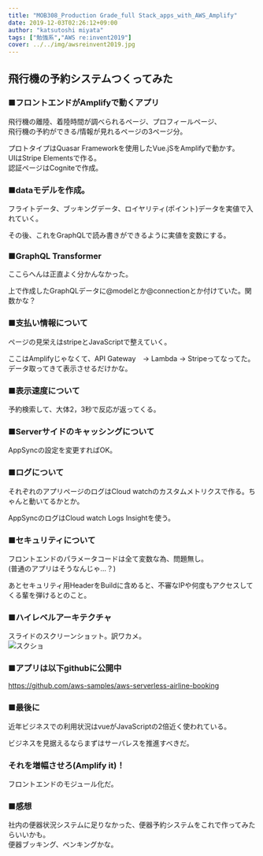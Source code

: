 ```yaml
---
title: "MOB308_Production Grade_full Stack_apps_with_AWS_Amplify"
date: 2019-12-03T02:26:12+09:00
author: "katsutoshi miyata"
tags: ["勉強系","AWS re:invent2019"]
cover: ../../img/awsreinvent2019.jpg
---
```


## 飛行機の予約システムつくってみた

### ■フロントエンドがAmplifyで動くアプリ

飛行機の離陸、着陸時間が調べられるページ、プロフィールページ、  
飛行機の予約ができる/情報が見れるページの3ページ分。

プロトタイプはQuasar Frameworkを使用したVue.jSをAmplifyで動かす。  
UIはStripe Elementsで作る。  
認証ページはCogniteで作成。

### ■dataモデルを作成。
フライトデータ、ブッキングデータ、ロイヤリティ(ポイント)データを実値で入れていく。

その後、これをGraphQLで読み書きができるように実値を変数にする。

### ■GraphQL Transformer
ここらへんは正直よく分かんなかった。

上で作成したGraphQLデータに@modelとか@connectionとか付けていた。関数かな？

### ■支払い情報について
ページの見栄えはstripeとJavaScriptで整えていく。

ここはAmplifyじゃなくて、API Gateway　→ Lambda → Stripeってなってた。データ取ってきて表示させるだけかな。

### ■表示速度について
予約検索して、大体2，3秒で反応が返ってくる。

### ■Serverサイドのキャッシングについて
AppSyncの設定を変更すればOK。

### ■ログについて
それぞれのアプリページのログはCloud watchのカスタムメトリクスで作る。ちゃんと動いてるかとか。

AppSyncのログはCloud watch Logs Insightを使う。

### ■セキュリティについて
フロントエンドのパラメータコードは全て変数な為、問題無し。  
(普通のアプリはそうなんじゃ…？)

あとセキュリティ用HeaderをBuildに含めると、不審なIPや何度もアクセスしてくる輩を弾けるとのこと。

### ■ハイレベルアーキテクチャ
スライドのスクリーンショット。訳ワカメ。  
![スクショ](../../img/IMG_4560.JPG)

### ■アプリは以下githubに公開中
https://github.com/aws-samples/aws-serverless-airline-booking

### ■最後に
近年ビジネスでの利用状況はvueがJavaScriptの2倍近く使われている。

 ビジネスを見据えるならまずはサーバレスを推進すべきだ。  
### **それを増幅させろ(Amplify it)！**
フロントエンドのモジュール化だ。

### ■感想
社内の便器状況システムに足りなかった、便器予約システムをこれで作ってみたらいいかも。  
便器ブッキング、ベンキングかな。
